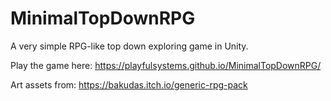 # MinimalTopDownRPG
 A very simple RPG-like top down exploring game in Unity.
 
Play the game here:
https://playfulsystems.github.io/MinimalTopDownRPG/

Art assets from:
https://bakudas.itch.io/generic-rpg-pack
